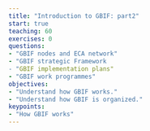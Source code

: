 ```yaml
---
title: "Introduction to GBIF: part2"
start: true
teaching: 60
exercises: 0
questions:
- "GBIF nodes and ECA network"
- "GBIF strategic Framework
- "GBIF implementation plans"
- "GBIF work programmes"
objectives:
- "Understand how GBIF works."
- "Understand how GBIF is organized."
keypoints:
- "How GBIF works"
---
```


